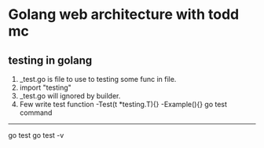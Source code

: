 Golang web architecture with todd mc
====================================

testing in golang
-----------------------------
1. <filename>_test.go is file to use to testing some func in file.
2. import "testing"
3. _test.go will ignored by builder.
4. Few write test function
    -Test<funcname>(t *testing.T){}
    -Example<funcname>(){}
go test command
----------------
go test
go test -v